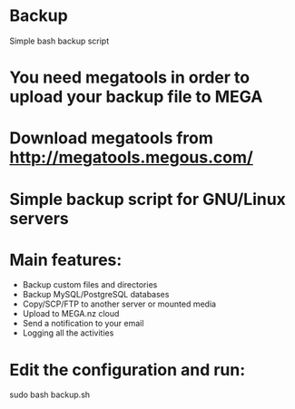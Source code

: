 # Backup
Simple bash backup script

# You need megatools in order to upload your backup file to MEGA
# Download megatools from http://megatools.megous.com/

# Simple backup script for GNU/Linux servers
# Main features:
- Backup custom files and directories
- Backup MySQL/PostgreSQL databases
- Copy/SCP/FTP to another server or mounted media
- Upload to MEGA.nz cloud
- Send a notification to your email
- Logging all the activities

# Edit the configuration and run:
sudo bash backup.sh
